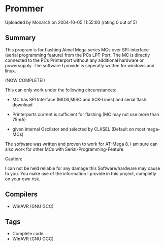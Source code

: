 # Prommer

Uploaded by Monarch on 2004-10-05 11:55:00 (rating 0 out of 5)

## Summary

This program is for flashing Atmel Mega series MCs over SPI-interface (serial programming feature) from the PCs LPT-Port. The MC is directly connected to the PCs Printerport without any additional hardware or powersupply. The software I provide is seperatly written for windows and linux.


(NOW COMPLETE!)


This can only work under the following circumstances:  

- MC has SPI Interface (MOSI,MISO and SCK-Lines) and serial flash download  

- Printerports current is sufficient for flashing (MC may not use more than 75mA)  

- given internal Oscilator and selected by CLKSEL (Default on most mega-MCs)


The software was written and proven to work for AT-Mega 8. I am sure can also work for other MCs with Serial-Programming-Feature.


Caution:  

I can not be held reliable for any damage this Software/hardware may cause to you. You make use of the information I provide in this project, completly on your own risk.

## Compilers

- WinAVR (GNU GCC)

## Tags

- Complete code
- WinAVR (GNU GCC)
